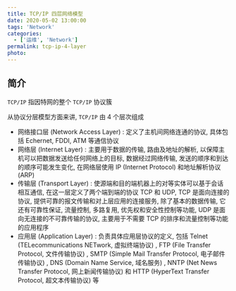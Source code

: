 ```yaml
---
title: TCP/IP 四层网络模型
date: 2020-05-02 13:00:00
tags: 'Network'
categories:
  - ['运维', 'Network']
permalink: tcp-ip-4-layer
photo:
---
```


## 简介

`TCP/IP` 指因特网的整个 `TCP/IP` 协议簇

从协议分层模型方面来讲, `TCP/IP` 由 4 个层次组成

- 网络接口层 (Network Access Layer) : 定义了主机间网络连通的协议, 具体包括 Echernet, FDDI, ATM 等通信协议
- 网络层 (Internet Layer) : 主要用于数据的传输, 路由及地址的解析, 以保障主机可以把数据发送给任何网络上的目标, 数据经过网络传输, 发送的顺序和到达的顺序可能发生变化, 在网络层使用 IP (Internet Protocol) 和地址解析协议 (ARP)
- 传输层 (Transport Layer) : 使源端和目的端机器上的对等实体可以基于会话相互通信, 在这一层定义了两个端到端的协议 TCP 和 UDP, TCP 是面向连接的协议, 提供可靠的报文传输和对上层应用的连接服务, 除了基本的数据传输, 它还有可靠性保证, 流量控制, 多路复用, 优先权和安全性控制等功能, UDP 是面向无连接的不可靠传输的协议, 主要用于不需要 TCP 的排序和流量控制等功能的应用程序
- 应用层 (Application Layer) : 负责具体应用层协议的定义, 包括 Telnet (TELecommunications NETwork, 虚拟终端协议) , FTP (File Transfer Protocol, 文件传输协议) , SMTP (Simple Mail Transfer Protocol, 电子邮件传输协议) , DNS (Domain Name Service, 域名服务) , NNTP (Net News Transfer Protocol, 网上新闻传输协议) 和 HTTP (HyperText Transfer Protocol, 超文本传输协议) 等
